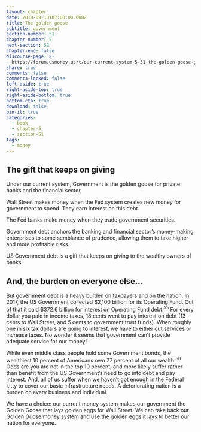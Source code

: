 ```yaml
---
layout: chapter
date: 2018-09-13T07:00:00.000Z
title: The golden goose
subtitle: government
section-number: 51
chapter-number: 5
next-section: 52
chapter-end: false
discourse-page: >-
  https://forum.usmoney.us/t/our-current-system-5-51-the-golden-goose-government/
share: true
comments: false
comments-locked: false
left-aside: true
right-aside-top: true
right-aside-bottom: true
bottom-cta: true
download: false
pin-it: true
categories:
  - book
  - chapter-5
  - section-51
tags:
  - money
---
```

## The gift that keeps on giving

Under our current system, Government is the golden goose for
private banks and the financial sector.

Wall Street makes money when the Fed system creates new money for
government to spend. They earn interest on this debt.

The Fed banks make money when they trade government securities.

Government debt anchors the banking and financial sector’s money-making enterprises to some semblance of prudence, allowing them to
take higher and more profitable risks.

US Government debt is a gift that keeps on giving to the wealthy
owners of banks.

## And, the burden on everyone else...

But government debt is a heavy burden on taxpayers and on the
nation. In 2017, the US Government collected $2,100 billion for its
Operating Fund. Out of that it paid $372.6 billion for interest on
Operating Fund debt.<sup>55</sup> For every dollar you paid in income taxes, 18
cents went to pay interest on debt (13 cents to Wall Street, and 5 cents
to government trust funds). When roughly one in six tax dollars are
going to interest, we have to either cut services or increase taxes. No
wonder it seems that government can’t provide adequate service for
our money!

While even middle class people hold some Government bonds,
the wealthiest 10 percent of Americans own 77 percent of all our
wealth.<sup>56</sup> Odds are you are not in the top 10 percent, and more likely
suffer rather than benefit from the US Government’s need to go
into debt and pay interest. And, all of us suffer when we haven’t got enough in the Federal kitty to cover our basic infrastructure needs. A
deteriorating nation is a burden on every business and individual.

We have a choice: our current money system makes our government
the Golden Goose that lays golden eggs for Wall Street. We can take
back our Golden Goose money system and use the golden eggs it lays
to better our nation for everyone.
